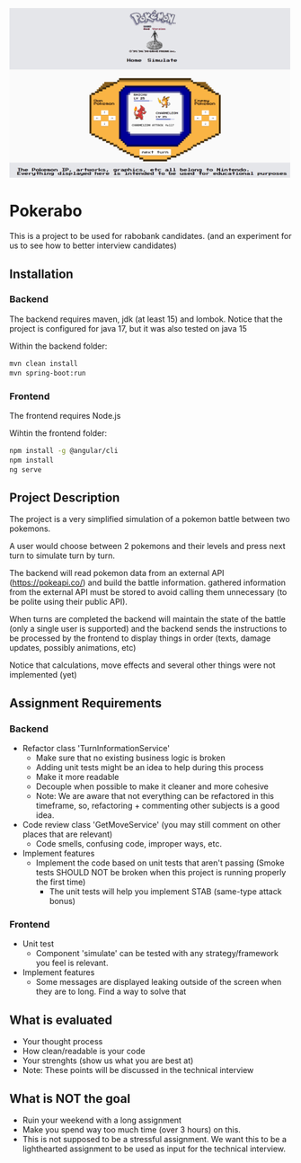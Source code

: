 <img src="https://github.com/PHR1990/pokerabo/blob/main/gitbanner.png" 
     style="width: 500px; height: auto;"/>


# Pokerabo
This is a project to be used for rabobank candidates. (and an experiment for us to see how to better interview candidates)

## Installation
### Backend
The backend requires maven, jdk (at least 15) and lombok. Notice that the project is configured for java 17, but it was also tested on java 15

Within the backend folder:
```bash
mvn clean install
mvn spring-boot:run
```
### Frontend
The frontend requires Node.js

Wihtin the frontend folder:
```bash
npm install -g @angular/cli
npm install
ng serve
```

## Project Description

The project is a very simplified simulation of a pokemon battle between two pokemons.

A user would choose between 2 pokemons and their levels and press next turn to simulate turn by turn.

The backend will read pokemon data from an external API (https://pokeapi.co/) and build the battle information. 
gathered information from the external API must be stored to avoid calling them unnecessary (to be polite using their public API).

When turns are completed the backend will maintain the state of the battle (only a single user is supported) and the backend sends the instructions to be
processed by the frontend to display things in order (texts, damage updates, possibly animations, etc)

Notice that calculations, move effects and several other things were not implemented (yet)

## Assignment Requirements
### Backend
- Refactor class 'TurnInformationService'
  - Make sure that no existing business logic is broken
  - Adding unit tests might be an idea to help during this process
  - Make it more readable
  - Decouple when possible to make it cleaner and more cohesive
  - Note: We are aware that not everything can be refactored in this timeframe, so, refactoring + commenting other subjects is a good idea.
- Code review class 'GetMoveService' (you may still comment on other places that are relevant)
  - Code smells, confusing code, improper ways, etc.
- Implement features
   - Implement the code based on unit tests that aren't passing (Smoke tests SHOULD NOT be broken when this project is running properly the first time)
      - The unit tests will help you implement STAB (same-type attack bonus)
### Frontend
- Unit test
  - Component 'simulate' can be tested with any strategy/framework you feel is relevant.
- Implement features  
  - Some messages are displayed leaking outside of the screen when they are to long. Find a way to solve that

## What is evaluated
 - Your thought process 
 - How clean/readable is your code 
 - Your strenghts (show us what you are best at)
 - Note: These points will be discussed in the technical interview 

## What is NOT the goal
 - Ruin your weekend with a long assignment
 - Make you spend way too much time (over 3 hours) on this.
 - This is not supposed to be a stressful assignment. We want this to be a lighthearted assignment to be used as input for the technical interview.
